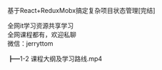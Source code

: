 基于React+ReduxMobx搞定复杂项目状态管理[完结]

全网it学习资源共享学习<br>全网课程都有，欢迎私聊<br>微信：jerryttom<br>

┣━1-2 课程大纲及学习路线.mp4